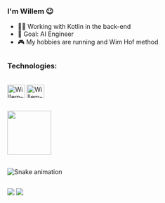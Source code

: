 ### I'm Willem 😉

- 👨‍💻 Working with Kotlin in the back-end
- 🧠 Goal: AI Engineer
- 🎮 My hobbies are running and Wim Hof method

##

### Technologies:

<div style="display: inline_block"><br>
  <img align="center" alt="Willem-Spring" height="30" width="40" src="https://cdn.jsdelivr.net/gh/devicons/devicon/icons/spring/spring-original.svg">
  <img align="center" alt="Willem-PostgreSQL" height="30" width="40" src="https://cdn.jsdelivr.net/gh/devicons/devicon/icons/postgresql/postgresql-original.svg">
  
  
##
  
  <img height="100em" src="https://github-readme-stats.vercel.app/api/top-langs/?username=willemromao&layout=compact&langs_count=7&theme=dark"/>
  
  
##
  
  ![Snake animation](https://github.com/willemromao/willemromao/blob/output/github-contribution-grid-snake.svg)
  
##
 
<div>
   <a href="https://www.linkedin.com/in/franciscowillem" target="_blank"><img src="https://img.shields.io/badge/-LinkedIn-%230077B5?style=for-the-badge&logo=linkedin&logoColor=white" target="_blank"></a>
  <a href="https://open.spotify.com/user/t2mhqwyecljybxjrab1osi25v" target="_blank"><img src="https://img.shields.io/badge/Spotify-1ED760?&style=for-the-badge&logo=spotify&logoColor=white" target="_blank"></a>
</div>
